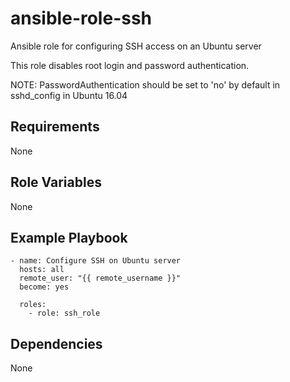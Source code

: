 # ansible-role-ssh

Ansible role for configuring SSH access on an Ubuntu server

This role disables root login and password authentication.

NOTE: PasswordAuthentication should be set to 'no' by default in sshd_config in Ubuntu 16.04

## Requirements

None

## Role Variables

None

## Example Playbook

```
- name: Configure SSH on Ubuntu server
  hosts: all
  remote_user: "{{ remote_username }}"
  become: yes

  roles:
    - role: ssh_role
```

## Dependencies 

None